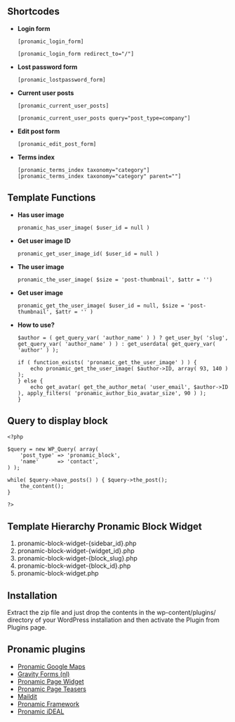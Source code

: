 ## Shortcodes

*	**Login form**
	
		[pronamic_login_form]

		[pronamic_login_form redirect_to="/"]

*	**Lost password form**

		[pronamic_lostpassword_form]

*	**Current user posts**

		[pronamic_current_user_posts]

		[pronamic_current_user_posts query="post_type=company"]

*	**Edit post form**

		[pronamic_edit_post_form]

*	**Terms index**

		[pronamic_terms_index taxonomy="category"]
		[pronamic_terms_index taxonomy="category" parent=""]


## Template Functions

*	**Has user image**

		pronamic_has_user_image( $user_id = null )

*	**Get user image ID**

		pronamic_get_user_image_id( $user_id = null )

*	**The user image**

		pronamic_the_user_image( $size = 'post-thumbnail', $attr = '')

*	**Get user image**

		pronamic_get_the_user_image( $user_id = null, $size = 'post-thumbnail', $attr = '' )

*	**How to use?**

		$author = ( get_query_var( 'author_name' ) ) ? get_user_by( 'slug', get_query_var( 'author_name' ) ) : get_userdata( get_query_var( 'author' ) );

		if ( function_exists( 'pronamic_get_the_user_image' ) ) {
			echo pronamic_get_the_user_image( $author->ID, array( 93, 140 ) );
		} else {
			echo get_avatar( get_the_author_meta( 'user_email', $author->ID ), apply_filters( 'pronamic_author_bio_avatar_size', 90 ) );
		}


## Query to display block

	<?php

	$query = new WP_Query( array( 
		'post_type' => 'pronamic_block', 
		'name'      => 'contact',
	) );

	while( $query->have_posts() ) { $query->the_post();
		the_content();
	}

	?>

## Template Hierarchy Pronamic Block Widget

1.	pronamic-block-widget-{sidebar_id}.php
2.	pronamic-block-widget-{widget_id}.php
3.	pronamic-block-widget-{block_slug}.php
4.	pronamic-block-widget-{block_id}.php
5.	pronamic-block-widget.php

## Installation 

Extract the zip file and just drop the contents in the wp-content/plugins/ directory of your 
WordPress installation and then activate the Plugin from Plugins page.

## Pronamic plugins

*	[Pronamic Google Maps](http://wordpress.org/extend/plugins/pronamic-google-maps/)
*	[Gravity Forms (nl)](http://wordpress.org/extend/plugins/gravityforms-nl/)
*	[Pronamic Page Widget](http://wordpress.org/extend/plugins/pronamic-page-widget/)
*	[Pronamic Page Teasers](http://wordpress.org/extend/plugins/pronamic-page-teasers/)
*	[Maildit](http://wordpress.org/extend/plugins/maildit/)
*	[Pronamic Framework](http://wordpress.org/extend/plugins/pronamic-framework/)
*	[Pronamic iDEAL](http://wordpress.org/extend/plugins/pronamic-ideal/)


